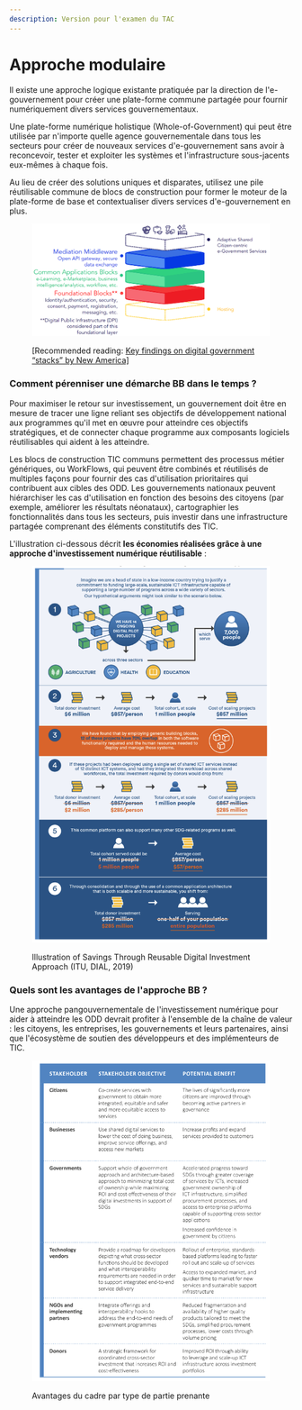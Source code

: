 ```yaml
---
description: Version pour l'examen du TAC
---
```


# Approche modulaire

Il existe une approche logique existante pratiquée par la direction de l'e-gouvernement pour créer une plate-forme commune partagée pour fournir numériquement divers services gouvernementaux.&#x20;

Une plate-forme numérique holistique (Whole-of-Government) qui peut être utilisée par n'importe quelle agence gouvernementale dans tous les secteurs pour créer de nouveaux services d'e-gouvernement sans avoir à reconcevoir, tester et exploiter les systèmes et l'infrastructure sous-jacents eux-mêmes à chaque fois.&#x20;

Au lieu de créer des solutions uniques et disparates, utilisez une pile réutilisable commune de blocs de construction pour former le moteur de la plate-forme de base et contextualiser divers services d'e-gouvernement en plus.

<figure><img src="../../.gitbook/assets/BBa.png" alt=""><figcaption><p>[Recommended reading: <a href="https://www.newamerica.org/digital-impact-governance-initiative/reports/digital-government-mapping-project/key-findings">Key findings on digital government “stacks” by New America]</a></p></figcaption></figure>

### Comment pérenniser une démarche BB dans le temps ?

Pour maximiser le retour sur investissement, un gouvernement doit être en mesure de tracer une ligne reliant ses objectifs de développement national aux programmes qu'il met en œuvre pour atteindre ces objectifs stratégiques, et de connecter chaque programme aux composants logiciels réutilisables qui aident à les atteindre.

Les blocs de construction TIC communs permettent des processus métier génériques, ou WorkFlows, qui peuvent être combinés et réutilisés de multiples façons pour fournir des cas d'utilisation prioritaires qui contribuent aux cibles des ODD. Les gouvernements nationaux peuvent hiérarchiser les cas d'utilisation en fonction des besoins des citoyens (par exemple, améliorer les résultats néonataux), cartographier les fonctionnalités dans tous les secteurs, puis investir dans une infrastructure partagée comprenant des éléments constitutifs des TIC.

L'illustration ci-dessous décrit **les économies réalisées grâce à une approche d'investissement numérique réutilisable** :

<figure><img src="../../.gitbook/assets/image (4) (1).png" alt=""><figcaption><p>Illustration of Savings Through Reusable Digital Investment Approach (ITU, DIAL, 2019)</p></figcaption></figure>

### Quels sont les avantages de l'approche BB ?

Une approche pangouvernementale de l'investissement numérique pour aider à atteindre les ODD devrait profiter à l'ensemble de la chaîne de valeur : les citoyens, les entreprises, les gouvernements et leurs partenaires, ainsi que l'écosystème de soutien des développeurs et des implémenteurs de TIC.

<figure><img src="../../.gitbook/assets/image (6) (1).png" alt=""><figcaption><p>Avantages du cadre par type de partie prenante</p></figcaption></figure>



